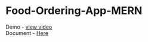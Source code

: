 # Food-Ordering-App-MERN
Demo - <a href="https://drive.google.com/file/d/1d-iKOXpUW5f91MFefyPuy56ezWWo1jHd/view">view video</a><br>
Document - <a href="https://drive.google.com/file/d/1PnYepjcEO8_ruk724vgGwQrQ427t3-uJ/view?usp=drivesdk">Here</a>
